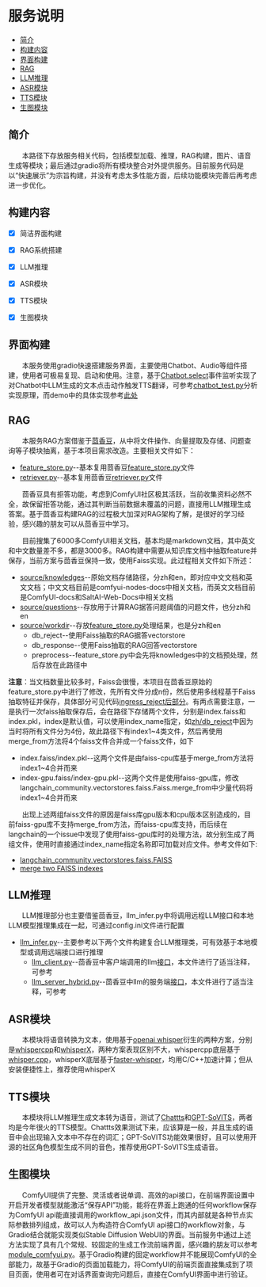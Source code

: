 # 服务说明

- [简介](#简介)
- [构建内容](#构建内容)
- [界面构建](#界面构建)
- [RAG](#RAG)
- [LLM推理](#LLM推理)
- [ASR模块](#ASR模块)
- [TTS模块](#TTS模块)
- [生图模块](#生图模块)

## 简介
&emsp;&emsp;本路径下存放服务相关代码，包括模型加载、推理，RAG构建，图片、语音生成等模块；最后通过gradio将所有模块整合对外提供服务。目前服务代码是以“快速展示”为宗旨构建，并没有考虑太多性能方面，后续功能模块完善后再考虑进一步优化。


## 构建内容
 - [x] 简洁界面构建
 - [x] RAG系统搭建
 - [x] LLM推理
 - [x] ASR模块
 - [x] TTS模块
 - [x] 生图模块
 
 
## 界面构建
&emsp;&emsp;本服务使用gradio快速搭建服务界面，主要使用Chatbot、Audio等组件搭建，使用者可极易复现、启动和使用。注意，基于[Chatbot.select](https://www.gradio.app/docs/gradio/chatbot#event-listeners)事件监听实现了对Chatbot中LLM生成的文本点击动作触发TTS翻译，可参考[chatbot_test.py](source/chatbot_test.py)分析实现原理，而demo中的具体实现参考[此处](demo.py#185)

## RAG
&emsp;&emsp;本服务RAG方案借鉴于[茴香豆](https://github.com/InternLM/HuixiangDou)，从中将文件操作、向量提取及存储、问题查询等子模块抽离，基于本项目需求改造。主要相关文件如下：
 - [feature_store.py](feature_store.py)--基本复用茴香豆[feature_store.py](https://github.com/InternLM/HuixiangDou/blob/main/huixiangdou/service/feature_store.py)文件
 - [retriever.py](retriever.py)--基本复用茴香豆[retriever.py](https://github.com/InternLM/HuixiangDou/blob/main/huixiangdou/service/retriever.py)文件


&emsp;&emsp;茴香豆具有拒答功能，考虑到ComfyUI社区极其活跃，当前收集资料必然不全，故保留拒答功能，通过其判断当前数据未覆盖的问题，直接用LLM推理生成答案。基于茴香豆构建RAG的过程极大加深对RAG架构了解，是很好的学习经验，感兴趣的朋友可以从茴香豆中学习。

 &emsp;&emsp;目前搜集了6000多ComfyUI相关文档，基本均是markdown文档，其中英文和中文数量差不多，都是3000多。RAG构建中需要从知识库文档中抽取feature并保存，当前方案与茴香豆保持一致，使用Faiss实现。此过程相关文件如下所述：
 - [source/knowledges](source/knowledges)--原始文档存储路径，分zh和en，即对应中文文档和英文文档；中文文档目前是comfyui-nodes-docs中相关文档，而英文文档目前是ComfyUI-docs和SaltAI-Web-Docs中相关文档
 - [source/questions](source/questions)--存放用于计算RAG据答问题阈值的问题文件，也分zh和en
 - [source/workdir](source/workdir)--存放[feature_store.py](feature_store.py)处理结果，也是分zh和en
   - db_reject--使用Faiss抽取的RAG据答vectorstore
   - db_response--使用Faiss抽取的RAG回答vectorstore
   - preprocess--feature_store.py中会先将knowledges中的文档预处理，然后存放在此路径中

**注意**：当文档数量比较多时，Faiss会很慢，本项目在茴香豆原始的feature_store.py中进行了修改，先所有文件分成n份，然后使用多线程基于Faiss抽取特征并保存，具体部分可见代码[ingress_reject后部分](feature_store.py#411)。有两点需要注意，一是执行一次faiss抽取保存后，会在路径下存储两个文件，分别是index.faiss和index.pkl，index是默认值，可以使用index_name指定，如[zh/db_reject](source/workdir/zh/db_reject)中因为当时将所有文件分为4份，故此路径下有index1~4类文件，然后再使用merge_from方法将4个faiss文件合并成一个faiss文件，如下
- index.faiss/index.pkl--这两个文件是由faiss-cpu库基于merge_from方法将index1~4合并而来
- index-gpu.faiss/index-gpu.pkl--这两个文件是使用faiss-gpu库，修改langchain_community.vectorstores.faiss.Faiss.merge_from中少量代码将index1~4合并而来

 &emsp;&emsp;出现上述两组faiss文件的原因是faiss库gpu版本和cpu版本区别造成的，目前faiss-gpu库不支持merge_from方法，而faiss-cpu库支持，而后续在langchain的一个issue中发现了使用faiss-gpu库时的处理方法，故分别生成了两组文件，使用时直接通过index_name指定名称即可加载对应文件。参考文件如下:
 - [langchain_community.vectorstores.faiss.FAISS](https://api.python.langchain.com/en/latest/vectorstores/langchain_community.vectorstores.faiss.FAISS.html)
 - [merge two FAISS indexes](https://github.com/langchain-ai/langchain/issues/1447)


## LLM推理
&emsp;&emsp;LLM推理部分也主要借鉴茴香豆，llm_infer.py中将调用远程LLM接口和本地LLM模型推理集成在一起，可通过config.ini文件进行配置
 - [llm_infer.py](llm_infer.py)--主要参考以下两个文件构建复合LLM推理类，可有效基于本地模型或调用远端接口进行推理
   - [llm_client.py](source/llm_client.py)--茴香豆中客户端调用的llm[接口](https://github.com/InternLM/HuixiangDou/blob/main/huixiangdou/service/llm_client.py)，本文件进行了适当注释，可参考
   - [llm_server_hybrid.py](source/llm_server_hybrid.py)--茴香豆中llm的服务端[接口](https://github.com/InternLM/HuixiangDou/blob/main/huixiangdou/service/llm_server_hybrid.py)，本文件进行了适当注释，可参考

## ASR模块
&emsp;&emsp;本模块将语音转换为文本，使用基于[openai whisper](https://github.com/openai/whisper)衍生的两种方案，分别是[whispercpp](https://github.com/AIWintermuteAI/whispercpp)和[whisperX](https://github.com/m-bain/whisperX)，两种方案表现区别不大，whispercpp底层基于[whisper.cpp](https://github.com/ggerganov/whisper.cpp)，whisperX底层基于[faster-whisper](https://github.com/guillaumekln/faster-whisper)，均用C/C++加速计算；但从安装便捷性上，推荐使用whisperX

## TTS模块
&emsp;&emsp;本模块将LLM推理生成文本转为语音，测试了[Chattts](https://github.com/2noise/ChatTTS)和[GPT-SoVITS](https://github.com/RVC-Boss/GPT-SoVITS)，两者均是今年很火的TTS模型。Chattts效果测试下来，应该算是一般，并且生成的语音中会出现输入文本中不存在的词汇；GPT-SoVITS功能效果很好，且可以使用开源的社区角色模型生成不同的音色，推荐使用GPT-SoVITS生成语音。


## 生图模块
&emsp;&emsp;ComfyUI提供了完整、灵活或者说单调、高效的api接口，在前端界面设置中开启开发者模型就能激活“保存API”功能，能将在界面上跑通的任何workflow保存为ComfyUI api能直接调用的workflow_api.json文件，而其内部就是各种节点实际参数排列组成，故可以人为构造符合ComfyUI api接口的workflow对象，与Gradio结合就能实现类似Stable Diffusion WebUI的界面。当前服务中通过上述方法实现了具有几个常规、较固定的生成工作流前端界面，感兴趣的朋友可以参考[module_comfyui.py](module_comfyui.py)。基于Gradio构建的固定workflow并不能展现ComfyUI的全部能力，故基于Gradio的页面加载能力，将ComfyUI的前端页面直接集成到了项目页面，使用者可在对话界面查询完问题后，直接在ComfyUI界面中进行验证。